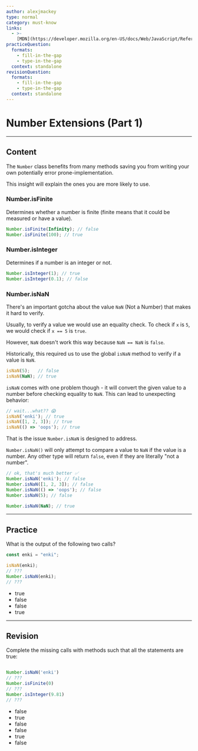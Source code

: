 ```yaml
---
author: alexjmackey
type: normal
category: must-know
links:
  - >-
    [MDN](https://developer.mozilla.org/en-US/docs/Web/JavaScript/Reference/Global_Objects/Number){website}
practiceQuestion:
  formats:
    - fill-in-the-gap
    - type-in-the-gap
  context: standalone
revisionQuestion:
  formats:
    - fill-in-the-gap
    - type-in-the-gap
  context: standalone
---
```


# Number Extensions (Part 1)


---

## Content

The `Number` class benefits from many methods saving you from writing your own potentially error prone-implementation. 

This insight will explain the ones you are more likely to use.

### Number.isFinite

Determines whether a number is finite (finite means that it could be measured or have a value).

```javascript
Number.isFinite(Infinity); // false
Number.isFinite(100); // true
```

### Number.isInteger

Determines if a number is an integer or not.

```javascript
Number.isInteger(1); // true
Number.isInteger(0.1); // false
```

### Number.isNaN

There's an important gotcha about the value `NaN` (Not a Number) that makes it hard to verify. 

Usually, to verify a value we would use an equality check. To check if `x` is `5`, we would check if `x == 5` is `true`.

However, `NaN` doesn't work this way because `NaN == NaN` is `false`.

Historically, this required us to use the global `isNaN` method to verify if a value is `NaN`.

```js
isNaN(5);   // false
isNaN(NaN); // true
```

`isNaN` comes with one problem though - it will convert the given value to a number before checking equality to `NaN`. This can lead to unexpecting behavior:

```js
// wait...what?? 😱
isNaN('enki'); // true
isNaN([1, 2, 3]); // true
isNaN(() => 'oops'); // true
```

That is the issue `Number.isNaN` is designed to address. 

`Number.isNaN()` will only attempt to compare a value to `NaN` if the value is a number. Any other type will return `false`, even if they are literally "not a number".

```javascript
// ok, that's much better ✅
Number.isNaN('enki'); // false
Number.isNaN([1, 2, 3]); // false
Number.isNaN(() => 'oops'); // false
Number.isNaN(5); // false

Number.isNaN(NaN); // true
```


---

## Practice

What is the output of the following two calls?

```javascript
const enki = "enki";

isNaN(enki);
// ???
Number.isNaN(enki);
// ???
```

- true
- false
- false
- true

---

## Revision

Complete the missing calls with methods such that all the statements are true:

```javascript

Number.isNaN('enki')
// ???
Number.isFinite(0)
// ???
Number.isInteger(9.81)
// ???
```

- false
- true
- false
- false
- true
- false

